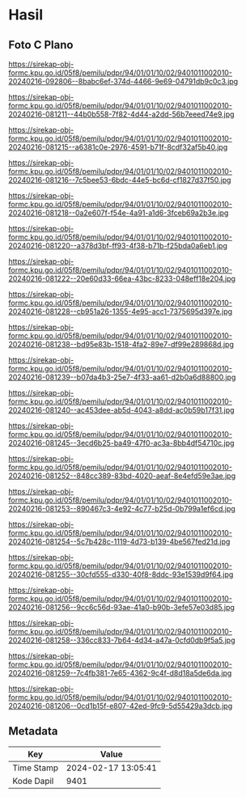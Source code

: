 # Hasil

## Foto C Plano

https://sirekap-obj-formc.kpu.go.id/05f8/pemilu/pdpr/94/01/01/10/02/9401011002010-20240216-092806--8babc6ef-374d-4466-9e69-04791db9c0c3.jpg

https://sirekap-obj-formc.kpu.go.id/05f8/pemilu/pdpr/94/01/01/10/02/9401011002010-20240216-081211--44b0b558-7f82-4d44-a2dd-56b7eeed74e9.jpg

https://sirekap-obj-formc.kpu.go.id/05f8/pemilu/pdpr/94/01/01/10/02/9401011002010-20240216-081215--a6381c0e-2976-4591-b71f-8cdf32af5b40.jpg

https://sirekap-obj-formc.kpu.go.id/05f8/pemilu/pdpr/94/01/01/10/02/9401011002010-20240216-081216--7c5bee53-6bdc-44e5-bc6d-cf1827d37f50.jpg

https://sirekap-obj-formc.kpu.go.id/05f8/pemilu/pdpr/94/01/01/10/02/9401011002010-20240216-081218--0a2e607f-f54e-4a91-a1d6-3fceb69a2b3e.jpg

https://sirekap-obj-formc.kpu.go.id/05f8/pemilu/pdpr/94/01/01/10/02/9401011002010-20240216-081220--a378d3bf-ff93-4f38-b71b-f25bda0a6eb1.jpg

https://sirekap-obj-formc.kpu.go.id/05f8/pemilu/pdpr/94/01/01/10/02/9401011002010-20240216-081222--20e60d33-66ea-43bc-8233-048eff18e204.jpg

https://sirekap-obj-formc.kpu.go.id/05f8/pemilu/pdpr/94/01/01/10/02/9401011002010-20240216-081228--cb951a26-1355-4e95-acc1-7375695d397e.jpg

https://sirekap-obj-formc.kpu.go.id/05f8/pemilu/pdpr/94/01/01/10/02/9401011002010-20240216-081238--bd95e83b-1518-4fa2-89e7-df99e289868d.jpg

https://sirekap-obj-formc.kpu.go.id/05f8/pemilu/pdpr/94/01/01/10/02/9401011002010-20240216-081239--b07da4b3-25e7-4f33-aa61-d2b0a6d88800.jpg

https://sirekap-obj-formc.kpu.go.id/05f8/pemilu/pdpr/94/01/01/10/02/9401011002010-20240216-081240--ac453dee-ab5d-4043-a8dd-ac0b59b17f31.jpg

https://sirekap-obj-formc.kpu.go.id/05f8/pemilu/pdpr/94/01/01/10/02/9401011002010-20240216-081245--3ecd6b25-ba49-47f0-ac3a-8bb4df54710c.jpg

https://sirekap-obj-formc.kpu.go.id/05f8/pemilu/pdpr/94/01/01/10/02/9401011002010-20240216-081252--848cc389-83bd-4020-aeaf-8e4efd59e3ae.jpg

https://sirekap-obj-formc.kpu.go.id/05f8/pemilu/pdpr/94/01/01/10/02/9401011002010-20240216-081253--890467c3-4e92-4c77-b25d-0b799a1ef6cd.jpg

https://sirekap-obj-formc.kpu.go.id/05f8/pemilu/pdpr/94/01/01/10/02/9401011002010-20240216-081254--5c7b428c-1119-4d73-b139-4be567fed21d.jpg

https://sirekap-obj-formc.kpu.go.id/05f8/pemilu/pdpr/94/01/01/10/02/9401011002010-20240216-081255--30cfd555-d330-40f8-8ddc-93e1539d9f64.jpg

https://sirekap-obj-formc.kpu.go.id/05f8/pemilu/pdpr/94/01/01/10/02/9401011002010-20240216-081256--9cc6c56d-93ae-41a0-b90b-3efe57e03d85.jpg

https://sirekap-obj-formc.kpu.go.id/05f8/pemilu/pdpr/94/01/01/10/02/9401011002010-20240216-081258--336cc833-7b64-4d34-a47a-0cfd0db9f5a5.jpg

https://sirekap-obj-formc.kpu.go.id/05f8/pemilu/pdpr/94/01/01/10/02/9401011002010-20240216-081259--7c4fb381-7e65-4362-9c4f-d8d18a5de6da.jpg

https://sirekap-obj-formc.kpu.go.id/05f8/pemilu/pdpr/94/01/01/10/02/9401011002010-20240216-081206--0cd1b15f-e807-42ed-9fc9-5d55429a3dcb.jpg


## Metadata

| Key        | Value               |
| ---------- | ------------------- |
| Time Stamp | 2024-02-17 13:05:41 |
| Kode Dapil | 9401                |



